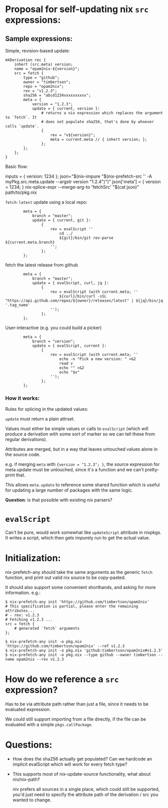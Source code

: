 # Proposal for self-updating nix `src` expressions:

## Sample expressions:

Simple, revision-based update:

```
mkDerivation rec {
	inhert (src.meta) version;
	name = "opam2nix-${version}";
	src = fetch {
		type = "github";
		owner = "timbertson";
		repo = "opam2nix";
		rev = "v1.2.3";
		sha256 = "abcd1234xxxxxxxxxx";
		meta = {
			version = "1.2.3";
			update = { current, version }:
				# returns a nix expression which replaces the argument to `fetch`. It
				# does not populate sha256, that's done by whoever calls `update`.
				{
					rev = "v${version}";
					meta = current.meta // { inhert version; };
				};
		};
	};
}
```

Basic flow:

inputs = { version: 1234 };
json="$(nix-impure "$(nix-prefetch-src '<nixpkgs>' -A myPkg.src.meta.update --argstr version "1.2.4")")"
json['meta'] = { version = 1234; }
nix-splice-expr --merge-arg-to 'fetchSrc' "$(cat json)" path/to/pkg.nix

`fetch-latest` update using a local repo:
```
		meta = {
			branch = "master";
			update = { current, git }:
				{
					rev = evalScript ''
						cd ../
						${git}/bin/git rev-parse ${current.meta.branch}
					'';
				};
		};
```

fetch the latest release from github
```
		meta = {
			branch = "master";
			update = { evalScript, curl, jq }:
				{
					rev = evalScript (with current.meta; ''
						${curl}/bin/curl -sSL "https://api.github.com/repos/${owner}/releases/latest" | ${jq}/bin/jq '.tag_name'
					'');
				};
		};
```

User-interactive (e.g. you could build a picker)
```
		meta = {
			branch = "version";
			update = { evalScript, current }:
				{
					rev = evalScript (with current.meta; ''
						echo -n "Pick a new version: " >&2
						read v
						echo "" >&2
						echo "$v"
					'');
				};
		};
```

### How it works:

Rules for splicing in the updated values:

`update` must return a plain attrset.

Values must either be simple values or calls to `evalScript` (which will produce a derivation with some sort of marker so we can tell these from regular derivations).

Attributes are merged, but in a way that leaves untouched values alone in the source code.

e.g. if merging `meta` with `{version = "1.2.3"; }`, the source expression for meta.update must be untouched, since it's a function and we can't pretty-print that.

This allows `meta.update` to reference some shared function which is useful for updating a large number of packages with the same logic.

**Question**: is that possible with existing nix parsers?

# `evalScript`

Can't be pure, would work somewhat like `updateScript` attribute in nixpkgs. It writes a script, which then gets impurely run to get the actual value.

# Initialization:

nix-prefetch-any should take the same arguments as the generic `fetch` function, and print out valid nix source to be copy-pasted.

It should also support some convenient shorthands, and asking for more information. e.g.:

```
$ nix-prefetch-any init 'https://github.com/timbertson/opam2nix'
# This specification is partial, please enter the remaining attributes...
# - rev: v1.2.3
# Fetching v1.2.3 ...
src = fetch {
	# generated `fetch` arguments
};
```

```
$ nix-prefetch-any init -o pkg.nix 'https://github.com/timbertson/opam2nix' --ref v1.2.3
$ nix-prefetch-any init -o pkg.nix 'github:timbertson/opam2nix#v1.2.3'
$ nix-prefetch-any init -o pkg.nix --type github --owner timbertson --name opam2nix --rev v1.2.3
```

# How do we reference a `src` expression?

Has to be via attribute path rather than just a file, since it needs to be evaluated expression.

We could still support importing from a file directly, if the file can be evaluated with a simple `pkgs.callPackage`.

# Questions:

- How does the sha256 actually get populated? Can we hardcode an implicit evalScript which will work for every fetch type?

- This supports most of nix-update-source functionality, what about niv/nix-path?

	niv prefers all sources in a single place, which could still be supported, you'd just need to specify the attribute path of the derivation / src you wanted to change.


